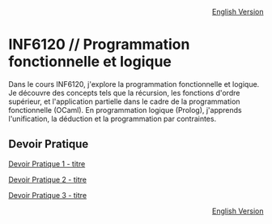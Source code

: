 <p align="right">
  <a href="./README_en.md">English Version</a>
</p>

# INF6120 // Programmation fonctionnelle et logique

Dans le cours INF6120, j'explore la programmation fonctionnelle et logique. Je découvre des concepts tels que la récursion, les fonctions d'ordre supérieur, et l'application partielle dans le cadre de la programmation fonctionnelle (OCaml). En programmation logique (Prolog), j'apprends l'unification, la déduction et la programmation par contraintes. 

## Devoir Pratique
[Devoir Pratique 1 - titre](URL "titre facultatif")

[Devoir Pratique 2 - titre](URL "titre facultatif")

[Devoir Pratique 3 - titre](URL "titre facultatif")

<p align="right">
  <a href="./README_en.md">English Version</a>
</p>